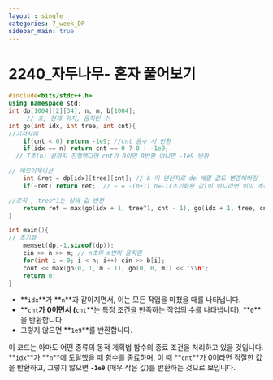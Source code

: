 ```yaml
---
layout : single
categories: 7_week_DP
sidebar_main: true
---
```


# 2240_자두나무- 혼자 풀어보기

```cpp
#include<bits/stdc++.h>
using namespace std;
int dp[1004][2][34], n, m, b[1004];
     // 초, 현재 위치, 움직인 수 
int go(int idx, int tree, int cnt){
//기저사례
	if(cnt < 0) return -1e9; //cnt 음수 시 반환
	if(idx == n) return cnt == 0 ? 0 : -1e9; 
  // T초(n) 끝까지 진행했다면 cnt가 0이면 0반환 아니면 -1e9 반환

// 메모이제이션
    int &ret = dp[idx][tree][cnt]; // & 이 연산자로 dp 배열 값도 변경해버림
    if(~ret) return ret;  // ~ = -(n+1) n=-1(초기화된 값)이 아니라면 이미 계산된 값이므로 ret 반환

//로직 , tree^1는 상태 값 반전
    return ret = max(go(idx + 1, tree^1, cnt - 1), go(idx + 1, tree, cnt)) + (tree == b[idx] - 1); 
}

int main(){
// 초기화
	memset(dp,-1,sizeof(dp));
	cin >> n >> m; // n초와 m번의 움직임
    for(int i = 0; i < n; i++) cin >> b[i]; 
    cout << max(go(0, 1, m - 1), go(0, 0, m)) << '\\n'; 
    return 0;
}
```

- **`idx`**가 **`n`**과 같아지면서, 이는 모든 작업을 마쳤을 때를 나타냅니다.
- **`cnt`**가 0이면서 (**`cnt`**는 특정 조건을 만족하는 작업의 수를 나타냅니다), **`0`**을 반환합니다.
- 그렇지 않으면 **`1e9`**를 반환합니다.

이 코드는 아마도 어떤 종류의 동적 계획법 함수의 종료 조건을 처리하고 있을 것입니다. **`idx`**가 **`n`**에 도달했을 때 함수를 종료하며, 이 때 **`cnt`**가 0이라면 적절한 값을 반환하고, 그렇지 않으면 **`-1e9`** (매우 작은 값)를 반환하는 것으로 보입니다.